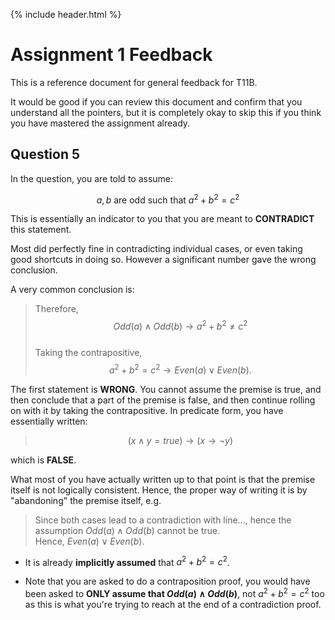 {% include header.html %}

# Assignment 1 Feedback
This is a reference document for general feedback for T11B. <br>

It would be good if you can review this document and confirm that you understand all the pointers, but it is completely okay to skip this if you think you have mastered the assignment already. <br>

## Question 5

In the question, you are told to assume:  

$$a, b \text{ are odd such that } a^2 + b^2 = c^2$$

This is essentially an indicator to you that you are meant to **CONTRADICT** this statement.

Most did perfectly fine in contradicting individual cases, or even taking good shortcuts in doing so. However a significant number gave the wrong conclusion.  

A very common conclusion is:

> Therefore, $$Odd(a) \wedge Odd(b) \to a^2 + b^2 \neq c^2$$  
> Taking the contrapositive, $$a^2 + b^2 = c^2 \to Even(a) \vee Even(b).$$

The first statement is **WRONG**. You cannot assume the premise is true, and then conclude that a part of the premise is false, and then continue rolling on with it by taking the contrapositive. In predicate form, you have essentially written:

> $$(x \wedge y = true) \to (x \to \neg y)$$


which is **FALSE**.

What most of you have actually written up to that point is that the premise itself is not logically consistent. Hence, the proper way of writing it is by "abandoning" the premise itself, e.g.

> Since both cases lead to a contradiction with line..., hence the assumption $Odd(a) \wedge Odd(b)$ cannot be true. <br>
> Hence, $Even(a) \vee Even(b)$.

* It is already **implicitly assumed** that $a^2 + b^2 = c^2$.  

* Note that you are asked to do a contraposition proof, you would have been asked to **ONLY assume that $Odd(a) \wedge Odd(b)$**, not $a^2 + b^2 = c^2$ too as this is what you're trying to reach at the end of a contradiction proof.

